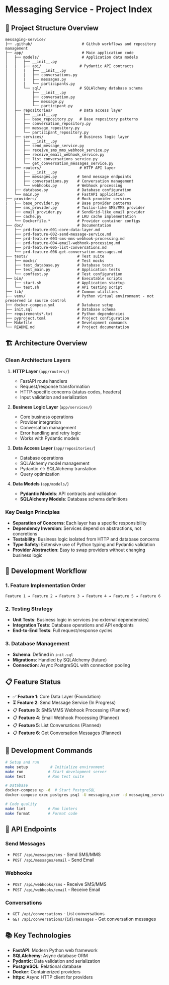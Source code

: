# Messaging Service - Project Index

## 📁 Project Structure Overview

```
messaging-service/
├── .github/                      # Github workflows and repository management
├── app/                          # Main application code
│   ├── models/                   # Application data models
│   │   ├── __init__.py
|   |   ├── api/                 # Pydantic API contracts
│   │   |   ├── __init__.py
│   │   |   ├── conversations.py
│   │   |   ├── messages.py
│   │   |   └── participants.py
│   │   └── sql/                 # SQLAlchemy database schema
│   │       ├── __init__.py
│   │       ├── conversation.py
│   │       ├── message.py
│   │       └── participant.py
│   ├── repositories/            # Data access layer
│   │   ├── __init__.py
│   │   ├── base_repository.py   # Base repository patterns
│   │   ├── conversation_repository.py
│   │   ├── message_repository.py
│   │   └── participant_repository.py
│   ├── services/                # Business logic layer
│   │   ├── __init__.py
│   │   ├── send_message_service.py
│   │   ├── receive_sms_mms_webhook_service.py
│   │   ├── receive_email_webhook_service.py
│   │   ├── list_conversations_service.py
│   │   └── get_conversation_messages_service.py
│   ├── routers/                 # HTTP API layer
│   │   ├── __init__.py
│   │   ├── messages.py         # Send message endpoints
│   │   ├── conversations.py    # Conversation management
│   │   └── webhooks.py         # Webhook processing
│   ├── database.py             # Database configuration
│   └── main.py                 # FastAPI application
├── providers/                  # Mock provider services
|   ├── base_provider.py        # Base provider patterns
│   ├── sms_provider.py         # Twilio-like SMS/MMS provider
│   ├── email_provider.py       # SendGrid-like email provider
│   ├── cache.py                # LRU cache implementation
│   └── Dockerfile.*            # Provider container configs
├── doc/                        # Documentation
│   ├── prd-feature-001-core-data-layer.md
│   ├── prd-feature-002-send-message-service.md
│   ├── prd-feature-003-sms-mms-webhook-processing.md
│   ├── prd-feature-004-email-webhook-processing.md
│   ├── prd-feature-005-list-conversations.md
│   └── prd-feature-006-get-conversation-messages.md
├── tests/                      # Test suite
│   ├── mocks/                  # Test mocks
│   ├── test_database.py        # Database tests
│   ├── test_main.py            # Application tests
│   └── conftest.py             # Test configuration
├── bin/                        # Executable scripts
│   ├── start.sh                # Application startup
│   └── test.sh                 # API testing script
├── lib/                        # Common utilities
├── venv/                       # Python virtual environment - not preserved in source control
├── docker-compose.yml          # Database setup
├── init.sql                    # Database schema
├── requirements*.txt           # Python dependencies
├── pyproject.toml              # Project configuration
├── Makefile                    # Development commands
└── README.md                   # Project documentation
```

## 🏗️ Architecture Overview

### Clean Architecture Layers

1. **HTTP Layer** (`app/routers/`)
   - FastAPI route handlers
   - Request/response transformation
   - HTTP-specific concerns (status codes, headers)
   - Input validation and serialization

2. **Business Logic Layer** (`app/services/`)
   - Core business operations
   - Provider integration
   - Conversation management
   - Error handling and retry logic
   - Works with Pydantic models

3. **Data Access Layer** (`app/repositories/`)
   - Database operations
   - SQLAlchemy model management
   - Pydantic ↔ SQLAlchemy translation
   - Query optimization

4. **Data Models** (`app/models/`)
   - **Pydantic Models**: API contracts and validation
   - **SQLAlchemy Models**: Database schema definitions

### Key Design Principles

- **Separation of Concerns**: Each layer has a specific responsibility
- **Dependency Inversion**: Services depend on abstractions, not concretions
- **Testability**: Business logic isolated from HTTP and database concerns
- **Type Safety**: Extensive use of Python typing and Pydantic validation
- **Provider Abstraction**: Easy to swap providers without changing business logic

## 🚀 Development Workflow

### 1. Feature Implementation Order
```
Feature 1 → Feature 2 → Feature 3 → Feature 4 → Feature 5 → Feature 6
```

### 2. Testing Strategy
- **Unit Tests**: Business logic in services (no external dependencies)
- **Integration Tests**: Database operations and API endpoints
- **End-to-End Tests**: Full request/response cycles

### 3. Database Management
- **Schema**: Defined in `init.sql`
- **Migrations**: Handled by SQLAlchemy (future)
- **Connection**: Async PostgreSQL with connection pooling

## 📋 Feature Status

- ✅ **Feature 1**: Core Data Layer (Foundation)
- ⏳ **Feature 2**: Send Message Service (In Progress)
- 📋 **Feature 3**: SMS/MMS Webhook Processing (Planned)
- 📋 **Feature 4**: Email Webhook Processing (Planned)
- 📋 **Feature 5**: List Conversations (Planned)
- 📋 **Feature 6**: Get Conversation Messages (Planned)

## 🔧 Development Commands

```bash
# Setup and run
make setup          # Initialize environment
make run           # Start development server
make test          # Run test suite

# Database
docker-compose up -d  # Start PostgreSQL
docker-compose exec postgres psql -U messaging_user -d messaging_service

# Code quality
make lint          # Run linters
make format        # Format code
```

## 🎯 API Endpoints

### Send Messages
- `POST /api/messages/sms` - Send SMS/MMS
- `POST /api/messages/email` - Send Email

### Webhooks
- `POST /api/webhooks/sms` - Receive SMS/MMS
- `POST /api/webhooks/email` - Receive Email

### Conversations
- `GET /api/conversations` - List conversations
- `GET /api/conversations/{id}/messages` - Get conversation messages

## 📚 Key Technologies

- **FastAPI**: Modern Python web framework
- **SQLAlchemy**: Async database ORM
- **Pydantic**: Data validation and serialization
- **PostgreSQL**: Relational database
- **Docker**: Containerized providers
- **httpx**: Async HTTP client for providers
